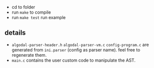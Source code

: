 - cd to folder
- run `make` to compile
- run `make test` run example

## details

- `algodal-parser-header.h` `algodal-parser-vm.c` `config-program.c` are generated from `ini.parser` (config as parser name).
  feel free to regenerate them.  
- `main.c` contains the user custom code to manipulate the AST.
